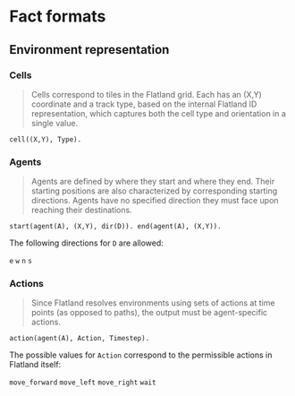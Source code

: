 # Fact formats

## Environment representation

### Cells
> Cells correspond to tiles in the Flatland grid.  Each has an (X,Y) coordinate and a track type, based on the internal Flatland ID representation, which captures both the cell type and orientation in a single value.

`cell((X,Y), Type).`

### Agents
> Agents are defined by where they start and where they end.  Their starting positions are also characterized by corresponding starting directions.  Agents have no specified direction they must face upon reaching their destinations.

`start(agent(A), (X,Y), dir(D)). end(agent(A), (X,Y)).`

The following directions for `D` are allowed:

`e` `w` `n` `s`

### Actions
> Since Flatland resolves environments using sets of actions at time points (as opposed to paths), the output must be agent-specific actions.

`action(agent(A), Action, Timestep).`

The possible values for `Action` correspond to the permissible actions in Flatland itself:

`move_forward` `move_left` `move_right` `wait`
